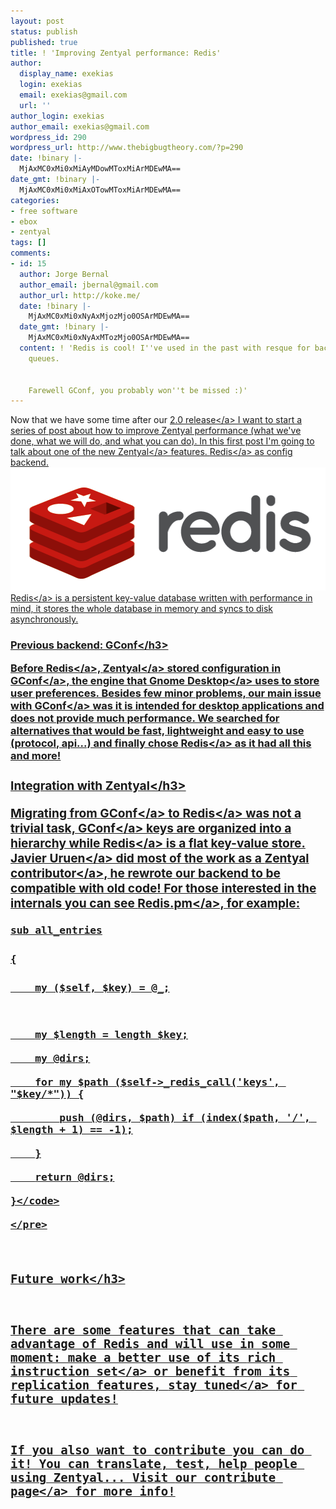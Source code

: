```yaml
---
layout: post
status: publish
published: true
title: ! 'Improving Zentyal performance: Redis'
author:
  display_name: exekias
  login: exekias
  email: exekias@gmail.com
  url: ''
author_login: exekias
author_email: exekias@gmail.com
wordpress_id: 290
wordpress_url: http://www.thebigbugtheory.com/?p=290
date: !binary |-
  MjAxMC0xMi0xMiAyMDowMToxMiArMDEwMA==
date_gmt: !binary |-
  MjAxMC0xMi0xMiAxOTowMToxMiArMDEwMA==
categories:
- free software
- ebox
- zentyal
tags: []
comments:
- id: 15
  author: Jorge Bernal
  author_email: jbernal@gmail.com
  author_url: http://koke.me/
  date: !binary |-
    MjAxMC0xMi0xNyAxMjozMjo0OSArMDEwMA==
  date_gmt: !binary |-
    MjAxMC0xMi0xNyAxMTozMjo0OSArMDEwMA==
  content: ! 'Redis is cool! I''ve used in the past with resque for background job
    queues.


    Farewell GConf, you probably won''t be missed :)'
---
```

<p>Now that we have some time after our <a href="http:&#47;&#47;trac.zentyal.org&#47;wiki&#47;Document&#47;Announcement&#47;2.0">2.0 release<&#47;a> I want to start a series of post about how to improve Zentyal performance (what we've done, what we will do, and what you can do). In this first post I'm going to talk about one of the new <a href="http:&#47;&#47;www.zentyal.org">Zentyal<&#47;a> features. <a href="http:&#47;&#47;code.google.com&#47;p&#47;redis&#47;">Redis<&#47;a> as config backend.<br />
<img src="&#47;wp-content&#47;uploads&#47;2010&#47;12&#47;82.png" alt="redis" title="redis" width="513" height="197" class="aligncenter size-full wp-image-295" &#47;><br />
<a href="http:&#47;&#47;code.google.com&#47;p&#47;redis&#47;">Redis<&#47;a> is a persistent key-value database written with performance in mind, it stores the whole database in memory and syncs to disk asynchronously.</p>
<h3>Previous backend: GConf<&#47;h3></p>
<p>Before <a href="http:&#47;&#47;code.google.com&#47;p&#47;redis&#47;">Redis<&#47;a>, <a href="http:&#47;&#47;www.zentyal.org">Zentyal<&#47;a> stored configuration in <a href="http:&#47;&#47;projects.gnome.org&#47;gconf&#47;">GConf<&#47;a>, the engine that <a href="http:&#47;&#47;www.gnome.org&#47;">Gnome Desktop<&#47;a> uses to store user preferences. Besides few minor problems, our main issue with <a href="http:&#47;&#47;projects.gnome.org&#47;gconf&#47;">GConf<&#47;a> was it is intended for desktop applications and does not provide much performance. We searched for alternatives that would be fast, lightweight and easy to use (protocol, api...) and finally chose <a href="http:&#47;&#47;code.google.com&#47;p&#47;redis&#47;">Redis<&#47;a> as it had all this and more!</p>
<h3>Integration with Zentyal<&#47;h3></p>
<p>Migrating from <a href="http:&#47;&#47;projects.gnome.org&#47;gconf&#47;">GConf<&#47;a> to <a href="http:&#47;&#47;code.google.com&#47;p&#47;redis&#47;">Redis<&#47;a> was not a trivial task, <a href="http:&#47;&#47;projects.gnome.org&#47;gconf&#47;">GConf<&#47;a> keys are organized into a hierarchy while <a href="http:&#47;&#47;code.google.com&#47;p&#47;redis&#47;">Redis<&#47;a> is a flat key-value store. <a href="http:&#47;&#47;gitorious.org&#47;~juruen">Javier Uruen<&#47;a> did most of the work as a <a href="http:&#47;&#47;trac.zentyal.org&#47;wiki&#47;Contribute">Zentyal contributor<&#47;a>, he rewrote our backend to be compatible with old code! For those interested in the internals you can see <a href="http:&#47;&#47;trac.zentyal.org&#47;browser&#47;trunk&#47;client&#47;ebox&#47;src&#47;EBox&#47;Config&#47;Redis.pm">Redis.pm<&#47;a>, for example:</p>
<pre><code>sub all_entries<br />
{<br />
    my ($self, $key) = @_;</p>
<p>    my $length = length $key;<br />
    my @dirs;<br />
    for my $path ($self->_redis_call('keys', "$key&#47;*")) {<br />
        push (@dirs, $path) if (index($path, '&#47;', $length + 1) == -1);<br />
    }<br />
    return @dirs;<br />
}<&#47;code><br />
<&#47;pre></p>
<h3>Future work<&#47;h3></p>
<p>There are some features that can take advantage of Redis and will use in some moment: make a better use of its <a href="http:&#47;&#47;code.google.com&#47;p&#47;redis&#47;wiki&#47;CommandReference">rich instruction set<&#47;a> or benefit from its replication features, <a href="http:&#47;&#47;planet.zentyal.org&#47;">stay tuned<&#47;a> for future updates!</p>
<p>If you also want to contribute you can do it! You can translate, test, help people using Zentyal... Visit <a href="http:&#47;&#47;trac.zentyal.org&#47;wiki&#47;Contribute">our contribute page<&#47;a> for more info!</p>
